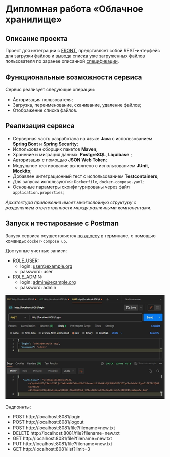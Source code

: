 # Дипломная работа «Облачное хранилище»

## Описание проекта
Проект для интеграции с [FRONT](https://github.com/netology-code/jd-homeworks/tree/master/diploma/netology-diplom-frontend), представляет собой REST-интерфейс для загрузки файлов и вывода списка уже загруженных файлов пользователя по заранее описанной [спецификации](https://github.com/netology-code/jd-homeworks/blob/master/diploma/CloudServiceSpecification.yaml).

## Функциональные возможности сервиса
Сервис реализует следующие операции:
- Авторизация пользователя;
- Загрузка, переименование, скачивание, удаление файлов;
- Отображение списка файлов.

## Реализация сервиса
- Серверная часть разработана на языке **Java** с использованием __Spring Boot__ и __Spring Security__;
- Использован сборщик пакетов __Maven__;
- Хранение и миграция данных: __PostgreSQL__, __Liquibase__ ;
- Авторизация с помощью __JSON Web Token__;
- Модульное тестирование выполнено с использованием __JUnit__, __Mockito__;
- Добавлен интеграционный тест с использованием __Testcontainers__;
- Для запуска используются: `Dockerfile`, `docker-compose.yaml`;
- Основные параметры сконфигурированы через файл `application.properties`;

*Архитектура приложения имеет многослойную структуру с разделением ответственности между различными компонентами.*

## Запуск и тестирование с Postman
Запуск сервиса осуществляется [по адресу](http://localhost:8081) в терминале, с помощью команды: `docker-compose up`.

Доступные учетные записи:
- ROLE_USER:
  - login: user@example.org
  - password: user
- ROLE_ADMIN:
  - login: admin@example.org
  - password: admin
  
<img src="img/httplocalhost8081login.jpg" alt="drawing" width="835"/>
  
Эндпоинты:
- POST http://localhost:8081/login
- POST http://localhost:8081/logout
- POST http://localhost:8081/file?filename=new.txt
- DELETE http://localhost:8081/file?filename=new.txt
- GET http://localhost:8081/file?filename=new.txt
- PUT http://localhost:8081/file?filename=new.txt
- GET http://localhost:8081/list?limit=3



